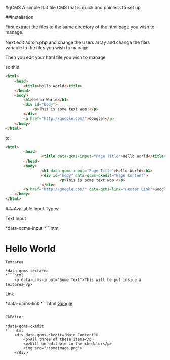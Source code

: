 #qCMS
A simple flat file CMS that is quick and painless to set up

##Installation

First extract the files to the same directory of the html page you wish to manage. 

Next edit admin.php and change the users array and change the files variable to the files you wish to manage

Then you edit your html file you wish to manage

so this 
```html
<html>
	<head>
		<title>Hello World</title>
	</head>
	<body>
		<h1>Hello World</h1>
		<div id="body">
			<p>This is some text woo!</p>
		</div>
		<a href="http://google.com/">Google!</a>	
	</body>
</html>
```
to:
```html
<html>
        <head>
                <title data-qcms-input="Page Title">Hello World</title>
        </head>
        <body>
                <h1 data-qcms-input="Page Title">Hello World</h1>
                <div id="body" data-qcms-ckedit="Page Content">
                        <p>This is some text woo!</p>
                </div>
		<a href="http://google.com/" data-qcms-link="Footer Link">Google!</a>
	</body>
</html>
```

###Available Input Types:

Text Input

*data-qcms-input
*```html
	<h1 data-qcms-input="Page Title">Hello World</h1>
```
Textarea

*data-qcms-textarea
*```html
	<p data-qcms-input="Some Text">This will be put inside a textarea</p>
```

Link

*data-qcms-link
*```html
	<a href="http://google.com" data-qcms-link="Google link">Google</a>
```

CkEditor

*data-qcms-ckedit
*```html
	<div data-qcms-ckedit="Main Content">
		<p>All three of these items</p>
		<p>Will be editable in the ckeditor</p>
		<img src="/someimage.png">
	</div>
```

